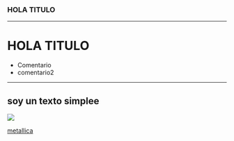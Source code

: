 ### HOLA TITULO
---
# HOLA TITULO
+ Comentario
+ comentario2
---
soy un texto simplee
---

![](https://github.com/Martinerramuspe/PICTURE/blob/main/mc-donals.png)


[metallica](https://www.youtube.com/watch?v=5hhdjWHm9Vk)

